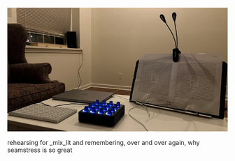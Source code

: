 ![rehearsal](pics/rehearsal.jpeg 'rehearsal')

rehearsing for _mix_lit and remembering, over and over again, why seamstress is so great